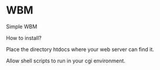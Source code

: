 # WBM
Simple WBM

How to install?

Place the directory htdocs where your web server can find it.

Allow shell scripts to run in your cgi environment.
